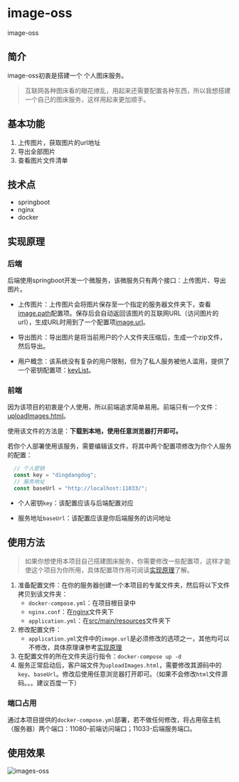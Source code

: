 # image-oss
image-oss

## 简介

image-oss初衷是搭建一个 个人图床服务。

> 互联网各种图床看的眼花缭乱，用起来还需要配置各种东西，所以我想搭建一个自己的图床服务，这样用起来更加顺手。

## 基本功能

1. 上传图片，获取图片的url地址
2. 导出全部图片
3. 查看图片文件清单

## 技术点

- springboot
- nginx
- docker

## 实现原理


### 后端

后端使用springboot开发一个微服务，该微服务只有两个接口：上传图片、导出图片。

- 上传图片：上传图片会将图片保存至一个指定的服务器文件夹下，查看[image.path](./src/main/resources/application.yml)配置项。保存后会自动返回该图片的互联网URL（访问图片的url），生成URL时用到了一个配置项[image.url](./src/main/resources/application.yml)。

- 导出图片：导出图片是将当前用户的个人文件夹压缩后，生成一个zip文件，然后导出。

- 用户概念：该系统没有复杂的用户限制，但为了私人服务被他人滥用，提供了一个密钥配置项：[keyList](./src/main/resources/application.yml)。

### 前端

因为该项目的初衷是个人使用，所以前端追求简单易用。前端只有一个文件：[uploadImages.html](./uploadImages.html)。

使用该文件的方法是：**下载到本地，使用任意浏览器打开即可。**

若你个人部署使用该服务，需要编辑该文件，将其中两个配置项修改为你个人服务的配置：

```javascript
  // 个人密钥
  const key = "dingdangdog";
  // 服务地址
  const baseUrl = "http://localhost:11033/";
```

- 个人密钥`key`：该配置应该与后端配置对应

- 服务地址`baseUrl`：该配置应该是你后端服务的访问地址

## 使用方法

> 如果你想使用本项目自己搭建图床服务，你需要修改一些配置项，这样才能使这个项目为你所用，具体配置项作用可阅读[实现原理](#实现原理)了解。

1. 准备配置文件：在你的服务器创建一个本项目的专属文件夹，然后将以下文件拷贝到该文件夹：
   - `docker-compose.yml`：在项目根目录中
   - `nginx.conf`：在[nginx](./nginx)文件夹下
   - `application.yml`：在[src/main/resources](./src/main/resources)文件夹下
2. 修改配置文件：
   - `application.yml`文件中的`image.url`是必须修改的选项之一，其他均可以不修改，具体原理课参考[实现原理](#实现原理)
3. 在配置文件的所在文件夹运行指令：`docker-compose up -d`
4. 服务正常启动后，客户端文件为`uploadImages.html`，需要修改其源码中的`key`、`baseUrl`。修改后使用任意浏览器打开即可。（如果不会修改`html`文件源码。。。建议百度一下）

### 端口占用

通过本项目提供的`docker-compose.yml`部署，若不做任何修改，将占用宿主机（服务器）两个端口：11080-前端访问端口；11033-后端服务端口。

## 使用效果

![images-oss](./images-oss.gif)

